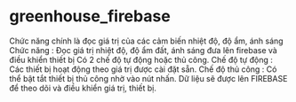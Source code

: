 # greenhouse_firebase
Chức năng chính là đọc giá trị của các cảm biến nhiệt độ, độ ẩm, ánh sáng
Chức năng : 
Đọc giá trị nhiệt độ, độ ẩm đất, ánh sáng đưa lên firebase và điều khiển thiết bị
Có 2 chế độ tự động hoặc thủ công.
Chế độ tự động : Các thiết bị hoạt động theo giá trị được cài đặt sẵn. 
Chế độ thủ công : Có thể bật tắt thiết bị thủ công nhờ vào nút nhấn.
Dữ liệu sẽ được lên FIREBASE để theo dõi và điều khiển giá trị, thiết bị.
